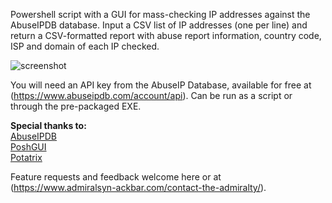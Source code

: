 Powershell script with a GUI for mass-checking IP addresses against the AbuseIPDB database. Input a CSV list of IP addresses (one per line) and return a CSV-formatted report with abuse report information, country code, ISP and domain of each IP checked.

![screenshot](https://github.com/AdmiralSYN-ACKbar/bulkcheck/blob/master/example.PNG "Example Output")

You will need an API key from the AbuseIP Database, available for free at (https://www.abuseipdb.com/account/api). Can be run as a script or through the pre-packaged EXE.

<b>Special thanks to:</b> <br>
[AbuseIPDB](https://abuseipdb.com) <br>
[PoshGUI](https://poshgui.com) <br>
[Potatrix](https://github.com/Potatrix)

Feature requests and feedback welcome here or at (https://www.admiralsyn-ackbar.com/contact-the-admiralty/).
